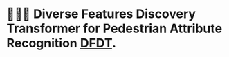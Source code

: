 
# 🎉🎉🎉 Diverse Features Discovery Transformer for Pedestrian Attribute Recognition [DFDT](https://aihuazheng.github.io/publications/pdf/2023/2023-Diverse_features_discovery_transformer_for_pedestrian_attribute_recognition.pdf).
